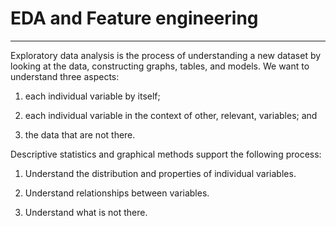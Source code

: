 # EDA and Feature engineering

------------------------------------------------------------------------

Exploratory data analysis is the process of understanding a new dataset by looking at the data, constructing graphs, tables, and models. We want to understand three aspects:

1. each individual variable by itself;

2. each individual variable in the context of other, relevant, variables; and

3. the data that are not there.


Descriptive statistics and graphical methods support the following process:

1. Understand the distribution and properties of individual variables.

2. Understand relationships between variables.

3. Understand what is not there.

